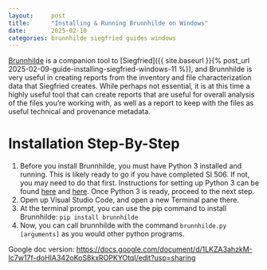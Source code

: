 ```yaml
---
layout:     post
title:      "Installing & Running Brunnhilde on Windows"
date:       2025-02-10
categories: brunnhilde siegfried guides windows
---
```


[Brunnhilde](https://github.com/tw4l/brunnhilde#installation) is a companion tool to [Siegfried]({{ site.baseurl }}{% post_url 2025-02-09-guide-installing-siegfried-windows-11 %}), and Brunnhilde is very useful in creating reports from the inventory and file characterization data that Siegfried creates. While perhaps not essential, it is at this time a highly useful tool that can create reports that are useful for overall analysis of the files you’re working with, as well as a report to keep with the files as useful technical and provenance metadata.

# Installation Step-By-Step

1. Before you install Brunnhilde, you must have Python 3 installed and running. This is likely ready to go if you have completed SI 506. If not, you may need to do that first. Instructions for setting up Python 3 can be found [here](https://docs.python.org/3.9/using/windows.html) and [here](https://code.visualstudio.com/docs/python/python-tutorial). Once Python 3 is ready, proceed to the next step.
2. Open up Visual Studio Code, and open a new Terminal pane there.
3. At the terminal prompt, you can use the pip command to install Brunnhilde: `pip install brunnhilde`
4. Now, you can call brunnhilde with the command `brunnhilde.py [arguments]` as you would other python programs.

Google doc version: https://docs.google.com/document/d/1LKZA3ahzkM-Ic7w17f-doHIA342oKoS8kxROPKYOtqI/edit?usp=sharing
